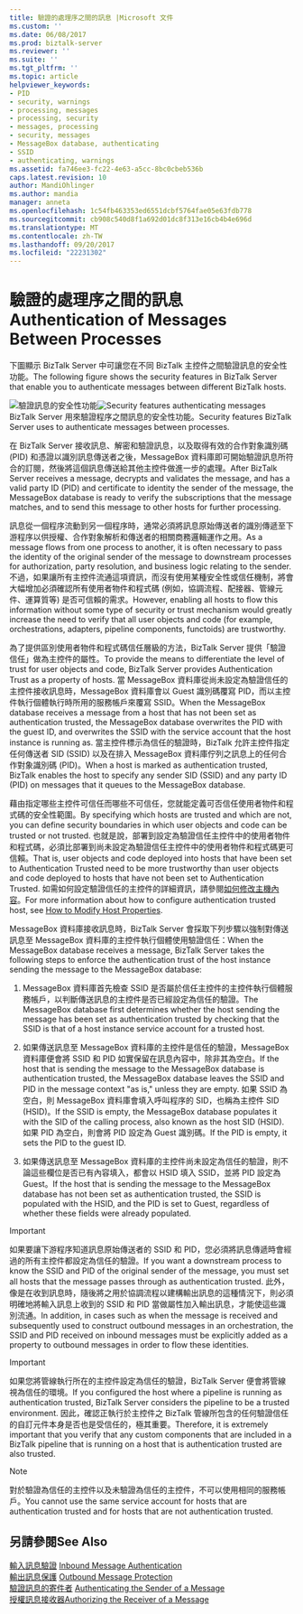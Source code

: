 ```yaml
---
title: 驗證的處理序之間的訊息 |Microsoft 文件
ms.custom: ''
ms.date: 06/08/2017
ms.prod: biztalk-server
ms.reviewer: ''
ms.suite: ''
ms.tgt_pltfrm: ''
ms.topic: article
helpviewer_keywords:
- PID
- security, warnings
- processing, messages
- processing, security
- messages, processing
- security, messages
- MessageBox database, authenticating
- SSID
- authenticating, warnings
ms.assetid: fa746ee3-fc22-4e63-a5cc-8bc0cbeb536b
caps.latest.revision: 10
author: MandiOhlinger
ms.author: mandia
manager: anneta
ms.openlocfilehash: 1c54fb463353ed6551dcbf5764fae05e63fdb778
ms.sourcegitcommit: cb908c540d8f1a692d01dc8f313e16cb4b4e696d
ms.translationtype: MT
ms.contentlocale: zh-TW
ms.lasthandoff: 09/20/2017
ms.locfileid: "22231302"
---
```

# <a name="authentication-of-messages-between-processes"></a><span data-ttu-id="6459e-102">驗證的處理序之間的訊息</span><span class="sxs-lookup"><span data-stu-id="6459e-102">Authentication of Messages Between Processes</span></span>
<span data-ttu-id="6459e-103">下圖顯示 BizTalk Server 中可讓您在不同 BizTalk 主控件之間驗證訊息的安全性功能。</span><span class="sxs-lookup"><span data-stu-id="6459e-103">The following figure shows the security features in BizTalk Server that enable you to authenticate messages between different BizTalk hosts.</span></span>  
  
 <span data-ttu-id="6459e-104">![驗證訊息的安全性功能](../core/media/ebiz-plan-secoverview-auth-process.gif "ebiz_plan_secoverview_auth_process")</span><span class="sxs-lookup"><span data-stu-id="6459e-104">![Security features authenticating messages](../core/media/ebiz-plan-secoverview-auth-process.gif "ebiz_plan_secoverview_auth_process")</span></span>  
<span data-ttu-id="6459e-105">BizTalk Server 用來驗證程序之間訊息的安全性功能。</span><span class="sxs-lookup"><span data-stu-id="6459e-105">Security features BizTalk Server uses to authenticate messages between processes.</span></span>  
  
 <span data-ttu-id="6459e-106">在 BizTalk Server 接收訊息、解密和驗證訊息，以及取得有效的合作對象識別碼 (PID) 和憑證以識別訊息傳送者之後，MessageBox 資料庫即可開始驗證訊息所符合的訂閱，然後將這個訊息傳送給其他主控件做進一步的處理。</span><span class="sxs-lookup"><span data-stu-id="6459e-106">After BizTalk Server receives a message, decrypts and validates the message, and has a valid party ID (PID) and certificate to identity the sender of the message, the MessageBox database is ready to verify the subscriptions that the message matches, and to send this message to other hosts for further processing.</span></span>  
  
 <span data-ttu-id="6459e-107">訊息從一個程序流動到另一個程序時，通常必須將訊息原始傳送者的識別傳遞至下游程序以供授權、合作對象解析和傳送者的相關商務邏輯運作之用。</span><span class="sxs-lookup"><span data-stu-id="6459e-107">As a message flows from one process to another, it is often necessary to pass the identity of the original sender of the message to downstream processes for authorization, party resolution, and business logic relating to the sender.</span></span> <span data-ttu-id="6459e-108">不過，如果讓所有主控件流通這項資訊，而沒有使用某種安全性或信任機制，將會大幅增加必須確認所有使用者物件和程式碼 (例如，協調流程、配接器、管線元件、運算質等) 是否可信賴的需求。</span><span class="sxs-lookup"><span data-stu-id="6459e-108">However, enabling all hosts to flow this information without some type of security or trust mechanism would greatly increase the need to verify that all user objects and code (for example, orchestrations, adapters, pipeline components, functoids) are trustworthy.</span></span>  
  
 <span data-ttu-id="6459e-109">為了提供區別使用者物件和程式碼信任層級的方法，BizTalk Server 提供「驗證信任」做為主控件的屬性。</span><span class="sxs-lookup"><span data-stu-id="6459e-109">To provide the means to differentiate the level of trust for user objects and code, BizTalk Server provides Authentication Trust as a property of hosts.</span></span> <span data-ttu-id="6459e-110">當 MessageBox 資料庫從尚未設定為驗證信任的主控件接收訊息時，MessageBox 資料庫會以 Guest 識別碼覆寫 PID，而以主控件執行個體執行時所用的服務帳戶來覆寫 SSID。</span><span class="sxs-lookup"><span data-stu-id="6459e-110">When the MessageBox database receives a message from a host that has not been set as authentication trusted, the MessageBox database overwrites the PID with the guest ID, and overwrites the SSID with the service account that the host instance is running as.</span></span> <span data-ttu-id="6459e-111">當主控件標示為信任的驗證時，BizTalk 允許主控件指定任何傳送者 SID (SSID) 以及在排入 MessageBox 資料庫佇列之訊息上的任何合作對象識別碼 (PID)。</span><span class="sxs-lookup"><span data-stu-id="6459e-111">When a host is marked as authentication trusted, BizTalk enables the host to specify any sender SID (SSID) and any party ID (PID) on messages that it queues to the MessageBox database.</span></span>  
  
 <span data-ttu-id="6459e-112">藉由指定哪些主控件可信任而哪些不可信任，您就能定義可否信任使用者物件和程式碼的安全性範圍。</span><span class="sxs-lookup"><span data-stu-id="6459e-112">By specifying which hosts are trusted and which are not, you can define security boundaries in which user objects and code can be trusted or not trusted.</span></span> <span data-ttu-id="6459e-113">也就是說，部署到設定為驗證信任主控件中的使用者物件和程式碼，必須比部署到尚未設定為驗證信任主控件中的使用者物件和程式碼更可信賴。</span><span class="sxs-lookup"><span data-stu-id="6459e-113">That is, user objects and code deployed into hosts that have been set to Authentication Trusted need to be more trustworthy than user objects and code deployed to hosts that have not been set to Authentication Trusted.</span></span> <span data-ttu-id="6459e-114">如需如何設定驗證信任的主控件的詳細資訊，請參閱[如何修改主機內容](../core/how-to-modify-host-properties.md)。</span><span class="sxs-lookup"><span data-stu-id="6459e-114">For more information about how to configure authentication trusted host, see [How to Modify Host Properties](../core/how-to-modify-host-properties.md).</span></span>  
  
 <span data-ttu-id="6459e-115">MessageBox 資料庫接收訊息時，BizTalk Server 會採取下列步驟以強制對傳送訊息至 MessageBox 資料庫的主控件執行個體使用驗證信任：</span><span class="sxs-lookup"><span data-stu-id="6459e-115">When the MessageBox database receives a message, BizTalk Server takes the following steps to enforce the authentication trust of the host instance sending the message to the MessageBox database:</span></span>  
  
1.  <span data-ttu-id="6459e-116">MessageBox 資料庫首先檢查 SSID 是否屬於信任主控件的主控件執行個體服務帳戶，以判斷傳送訊息的主控件是否已經設定為信任的驗證。</span><span class="sxs-lookup"><span data-stu-id="6459e-116">The MessageBox database first determines whether the host sending the message has been set as authentication trusted by checking that the SSID is that of a host instance service account for a trusted host.</span></span>  
  
2.  <span data-ttu-id="6459e-117">如果傳送訊息至 MessageBox 資料庫的主控件是信任的驗證，MessageBox 資料庫便會將 SSID 和 PID 如實保留在訊息內容中，除非其為空白。</span><span class="sxs-lookup"><span data-stu-id="6459e-117">If the host that is sending the message to the MessageBox database is authentication trusted, the MessageBox database leaves the SSID and PID in the message context "as is," unless they are empty.</span></span> <span data-ttu-id="6459e-118">如果 SSID 為空白，則 MessageBox 資料庫會填入呼叫程序的 SID，也稱為主控件 SID (HSID)。</span><span class="sxs-lookup"><span data-stu-id="6459e-118">If the SSID is empty, the MessageBox database populates it with the SID of the calling process, also known as the host SID (HSID).</span></span> <span data-ttu-id="6459e-119">如果 PID 為空白，則會將 PID 設定為 Guest 識別碼。</span><span class="sxs-lookup"><span data-stu-id="6459e-119">If the PID is empty, it sets the PID to the guest ID.</span></span>  
  
3.  <span data-ttu-id="6459e-120">如果傳送訊息至 MessageBox 資料庫的主控件尚未設定為信任的驗證，則不論這些欄位是否已有內容填入，都會以 HSID 填入 SSID，並將 PID 設定為 Guest。</span><span class="sxs-lookup"><span data-stu-id="6459e-120">If the host that is sending the message to the MessageBox database has not been set as authentication trusted, the SSID is populated with the HSID, and the PID is set to Guest, regardless of whether these fields were already populated.</span></span>  
  
> [!IMPORTANT]
>  <span data-ttu-id="6459e-121">如果要讓下游程序知道訊息原始傳送者的 SSID 和 PID，您必須將訊息傳遞時會經過的所有主控件都設定為信任的驗證。</span><span class="sxs-lookup"><span data-stu-id="6459e-121">If you want a downstream process to know the SSID and PID of the original sender of the message, you must set all hosts that the message passes through as authentication trusted.</span></span> <span data-ttu-id="6459e-122">此外，像是在收到訊息時，隨後將之用於協調流程以建構輸出訊息的這種情況下，則必須明確地將輸入訊息上收到的 SSID 和 PID 當做屬性加入輸出訊息，才能使這些識別流通。</span><span class="sxs-lookup"><span data-stu-id="6459e-122">In addition, in cases such as when the message is received and subsequently used to construct outbound messages in an orchestration, the SSID and PID received on inbound messages must be explicitly added as a property to outbound messages in order to flow these identities.</span></span>  
  
> [!IMPORTANT]
>  <span data-ttu-id="6459e-123">如果您將管線執行所在的主控件設定為信任的驗證，BizTalk Server 便會將管線視為信任的環境。</span><span class="sxs-lookup"><span data-stu-id="6459e-123">If you configured the host where a pipeline is running as authentication trusted, BizTalk Server considers the pipeline to be a trusted environment.</span></span> <span data-ttu-id="6459e-124">因此，確認正執行於主控件之 BizTalk 管線所包含的任何驗證信任的自訂元件本身是否也是受信任的，極其重要。</span><span class="sxs-lookup"><span data-stu-id="6459e-124">Therefore, it is extremely important that you verify that any custom components that are included in a BizTalk pipeline that is running on a host that is authentication trusted are also trusted.</span></span>  
  
> [!NOTE]
>  <span data-ttu-id="6459e-125">對於驗證為信任的主控件以及未驗證為信任的主控件，不可以使用相同的服務帳戶。</span><span class="sxs-lookup"><span data-stu-id="6459e-125">You cannot use the same service account for hosts that are authentication trusted and for hosts that are not authentication trusted.</span></span>  
  
## <a name="see-also"></a><span data-ttu-id="6459e-126">另請參閱</span><span class="sxs-lookup"><span data-stu-id="6459e-126">See Also</span></span>  
 <span data-ttu-id="6459e-127">[輸入訊息驗證](../core/inbound-message-authentication.md) </span><span class="sxs-lookup"><span data-stu-id="6459e-127">[Inbound Message Authentication](../core/inbound-message-authentication.md) </span></span>  
 <span data-ttu-id="6459e-128">[輸出訊息保護](../core/outbound-message-protection.md) </span><span class="sxs-lookup"><span data-stu-id="6459e-128">[Outbound Message Protection](../core/outbound-message-protection.md) </span></span>  
 <span data-ttu-id="6459e-129">[驗證訊息的寄件者](../core/authenticating-the-sender-of-a-message.md) </span><span class="sxs-lookup"><span data-stu-id="6459e-129">[Authenticating the Sender of a Message](../core/authenticating-the-sender-of-a-message.md) </span></span>  
 [<span data-ttu-id="6459e-130">授權訊息接收器</span><span class="sxs-lookup"><span data-stu-id="6459e-130">Authorizing the Receiver of a Message</span></span>](../core/authorizing-the-receiver-of-a-message.md)